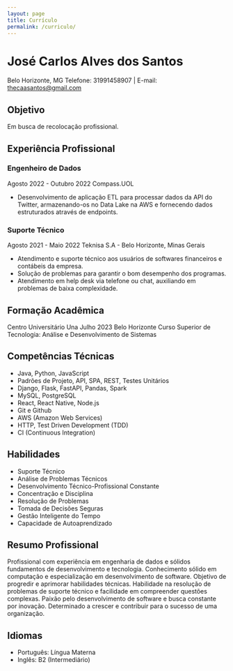 ```yaml
---
layout: page
title: Currículo
permalink: /curriculo/
---
```

# José Carlos Alves dos Santos
Belo Horizonte, MG
Telefone: 31991458907 | E-mail: thecaasantos@gmail.com

## Objetivo
Em busca de recolocação profissional.

## Experiência Profissional

### Engenheiro de Dados
Agosto 2022 - Outubro 2022
Compass.UOL

- Desenvolvimento de aplicação ETL para processar dados da API do Twitter, armazenando-os no Data Lake na AWS e fornecendo dados estruturados através de endpoints.

### Suporte Técnico
Agosto 2021 - Maio 2022
Teknisa S.A - Belo Horizonte, Minas Gerais

- Atendimento e suporte técnico aos usuários de softwares financeiros e contábeis da empresa.
- Solução de problemas para garantir o bom desempenho dos programas.
- Atendimento em help desk via telefone ou chat, auxiliando em problemas de baixa complexidade.

## Formação Acadêmica
Centro Universitário Una
Julho 2023
Belo Horizonte
Curso Superior de Tecnologia: Análise e Desenvolvimento de Sistemas

## Competências Técnicas
- Java, Python, JavaScript
- Padrões de Projeto, API, SPA, REST, Testes Unitários
- Django, Flask, FastAPI, Pandas, Spark
- MySQL, PostgreSQL
- React, React Native, Node.js
- Git e Github
- AWS (Amazon Web Services)
- HTTP, Test Driven Development (TDD)
- CI (Continuous Integration)
  
## Habilidades
- Suporte Técnico
- Análise de Problemas Técnicos
- Desenvolvimento Técnico-Profissional Constante
- Concentração e Disciplina
- Resolução de Problemas
- Tomada de Decisões Seguras
- Gestão Inteligente do Tempo
- Capacidade de Autoaprendizado
  
## Resumo Profissional
Profissional com experiência em engenharia de dados e sólidos fundamentos de desenvolvimento e tecnologia. Conhecimento sólido em computação e especialização em desenvolvimento de software. Objetivo de progredir e aprimorar habilidades técnicas. Habilidade na resolução de problemas de suporte técnico e facilidade em compreender questões complexas. Paixão pelo desenvolvimento de software e busca constante por inovação. Determinado a crescer e contribuir para o sucesso de uma organização.

## Idiomas
- Português: Língua Materna
- Inglês: B2 (Intermediário)

